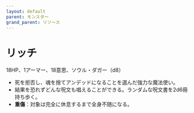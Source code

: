 ```yaml
---
layout: default
parent: モンスター
grand_parent: リソース
---
```


# リッチ

18HP、1アーマー、18意思、ソウル・ダガー（d8）

- 死を拒否し、魂を捨てアンデッドになることを選んだ強力な魔法使い。
- 結果を恐れずどんな呪文も唱えることができる。ランダムな呪文書を2d6冊持ち歩く。
- **重傷**：対象は完全に休息するまで全身不随になる。
